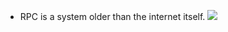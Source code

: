 - RPC is a system older than the internet itself.
![](https://www.guru99.com/images/1/121119_0526_RemoteProce1.png)